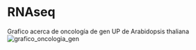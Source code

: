 # RNAseq

Grafico acerca de oncología de gen UP de Arabidopsis thaliana
![grafico_oncologia_gen](https://github.com/user-attachments/assets/188f5853-46c0-4003-a9f9-20d8ea02a349)
